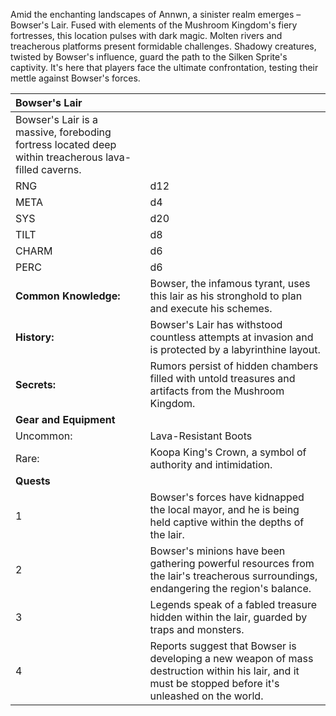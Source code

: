 Amid the enchanting landscapes of Annwn, a sinister realm emerges – Bowser's Lair. Fused with elements of the Mushroom Kingdom's fiery fortresses, this location pulses with dark magic. Molten rivers and treacherous platforms present formidable challenges. Shadowy creatures, twisted by Bowser's influence, guard the path to the Silken Sprite's captivity. It's here that players face the ultimate confrontation, testing their mettle against Bowser's forces.

|Bowser's Lair| |
|:----|:----|
|Bowser's Lair is a massive, foreboding fortress located deep within treacherous lava-filled caverns.| |
|RNG|d12|
|META|d4|
|SYS|d20|
|TILT|d8|
|CHARM|d6|
|PERC|d6|
|**Common Knowledge:**|Bowser, the infamous tyrant, uses this lair as his stronghold to plan and execute his schemes.| |
|**History:**|Bowser's Lair has withstood countless attempts at invasion and is protected by a labyrinthine layout.| |
|**Secrets:**|Rumors persist of hidden chambers filled with untold treasures and artifacts from the Mushroom Kingdom.| |
|**Gear and Equipment**| |
|Uncommon:|Lava-Resistant Boots|
|Rare:|Koopa King's Crown, a symbol of authority and intimidation.|
|**Quests**| |
|1|Bowser's forces have kidnapped the local mayor, and he is being held captive within the depths of the lair.|
|2|Bowser's minions have been gathering powerful resources from the lair's treacherous surroundings, endangering the region's balance.|
|3|Legends speak of a fabled treasure hidden within the lair, guarded by traps and monsters.|
|4|Reports suggest that Bowser is developing a new weapon of mass destruction within his lair, and it must be stopped before it's unleashed on the world.|